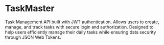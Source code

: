 # TaskMaster
Task Management API built with JWT authentication. Allows users to create, manage, and track tasks with secure login and authorization. Designed to help users efficiently manage their daily tasks while ensuring data security through JSON Web Tokens.
